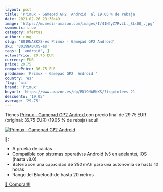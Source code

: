 ```yaml
---
layout: post
title: 'Primux - Gamepad GP2  Android  al 19.05 % de rebaja'
date: 2021-02-26 23:36:49
image: 'https://m.media-amazon.com/images/I/41NfyZ7RviL._SL400_.jpg'
comments: true
category: ofertas
author: ring
slug: 'B019NABKXS-es Primux - Gamepad GP2 Android'
sku: 'B019NABKXS-es'
tags: [ 'android', ]
actualPrice: 29.75 EUR
currency: EUR
price: 29.75
comparePrice: 36.75 EUR
prodname: 'Primux - Gamepad GP2  Android '
country: 'es'
flag: '🇪🇸'
brand: 'Primux'
buyurl: 'https://www.amazon.es/dp/B019NABKXS/?tag=tolees-21'
descuento: '19.05'
average: '29.75'
---
```


Tienes [Primux - Gamepad GP2  Android ](https://www.amazon.es/dp/B019NABKXS/?tag=tolees-21) con precio final de  29.75 EUR (original: 36.75 EUR) (19.05 %  de rebaja) aqui!

[![Primux - Gamepad GP2  Android ](https://m.media-amazon.com/images/I/41NfyZ7RviL._SL400_.jpg)](https://www.amazon.es/dp/B019NABKXS/?tag=tolees-21)

🔎:

- A prueba de caídas
- Compatible con sistemas operativas Android (v3 en adelante), iOS (hasta v8.0)
- Batería con una capacidad de 350 mAh para una autonomía de hasta 10 horas
- Rango del Bluetooth de hasta 20 metros

[🛒 Comprar!!!](https://www.amazon.es/dp/B019NABKXS/?tag=tolees-21)
